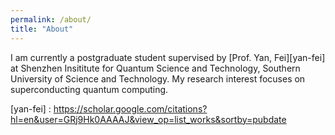 ```yaml
---
permalink: /about/
title: "About"
---
```



I am currently a postgraduate student supervised by [Prof. Yan, Fei][yan-fei] at Shenzhen Insititute for Quantum Science and Technology, Southern University of Science and Technology. My research interest focuses on superconducting quantum computing. 

[yan-fei] : https://scholar.google.com/citations?hl=en&user=GRj9Hk0AAAAJ&view_op=list_works&sortby=pubdate